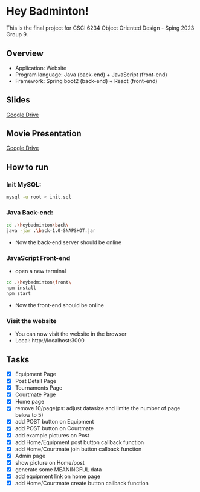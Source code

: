 # Hey Badminton!
This is the final project for CSCI 6234 Object Oriented Design - Sping 2023 Group 9. 

## Overview
* Application: Website
* Program language: Java (back-end) + JavaScript (front-end)
* Framework: Spring boot2 (back-end) + React (front-end)


## Slides
[Google Drive](https://docs.google.com/presentation/d/1lF3PdN1U0-0lVJ-0RPXKd3fob1CUjmEDquPwAA-aUbM/edit?usp=sharing)

## Movie Presentation
[Google Drive](https://drive.google.com/file/d/1Vd2fskJJ3TEJAoqRwFjyIkS6xZvxlNbe/view?usp=share_link)

## How to run

### Init MySQL:
```bash
mysql -u root < init.sql
```

### Java Back-end:
```bash
cd .\heybadminton\back\
java -jar .\back-1.0-SNAPSHOT.jar
```
* Now the back-end server should be online

### JavaScript Front-end
* open a new terminal
```bash
cd .\heybadminton\front\
npm install
npm start
```
* Now the front-end should be online

### Visit the website
* You can now visit the website in the browser
* Local: http://localhost:3000


## Tasks
- [x] Equipment Page
- [x] Post Detail Page
- [x] Tournaments Page
- [x] Courtmate Page
- [x] Home page
- [x] remove 10/page(ps: adjust datasize and limite the number of page below to 5)
- [x] add POST button on Equipment
- [x] add POST button on Courtmate
- [x] add example pictures on Post
- [x] add Home/Equipment post button callback function
- [x] add Home/Courtmate join button callback function
- [x] Admin page
- [x] show picture on Home/post
- [x] generate some MEANINGFUL data
- [x] add equipment link on home page
- [x] add Home/Courtmate create button callback function
